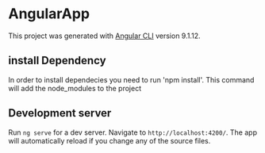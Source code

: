 # AngularApp

This project was generated with [Angular CLI](https://github.com/angular/angular-cli) version 9.1.12.

## install Dependency

In order to install dependecies you need to run 'npm install'.
This command will add the node_modules to the project
## Development server

Run `ng serve` for a dev server. Navigate to `http://localhost:4200/`. The app will automatically reload if you change any of the source files.

